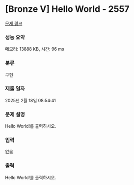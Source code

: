 # [Bronze V] Hello World - 2557

[문제 링크](https://www.acmicpc.net/problem/2557)

### 성능 요약

메모리: 13888 KB, 시간: 96 ms

### 분류

구현

### 제출 일자

2025년 2월 18일 08:54:41

### 문제 설명

<p>
	Hello World!를 출력하시오.</p>

### 입력

 <p>
	없음</p>

### 출력

 <p>
	Hello World!를 출력하시오.</p>

